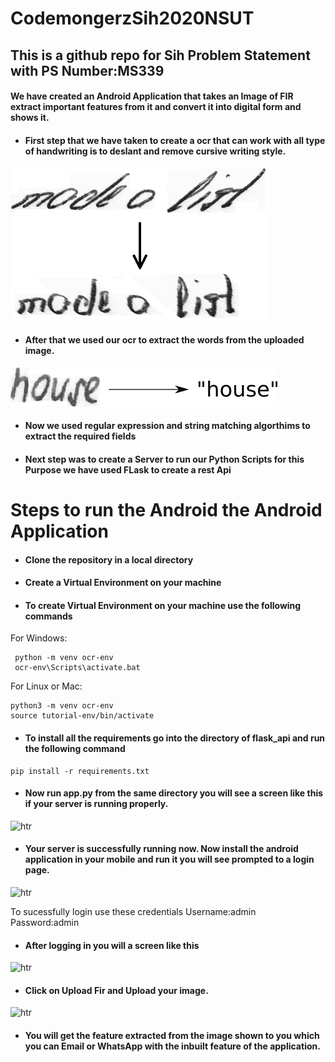 # CodemongerzSih2020NSUT
## This is a github repo for Sih Problem  Statement with PS Number:MS339
#### We have created an Android Application that takes an Image of FIR extract important features from it and convert it into digital form and shows it.
* #### First step that we have taken to create a ocr that can work with all type of handwriting is to deslant and remove cursive writing style.
![deslanting](./doc/deslanting.png)
* #### After that we used our ocr to extract the words from the uploaded image.
![htr](./doc/htr.png)
* ####  Now we used regular expression and string matching algorthims to extract the required fields
* #### Next step was to create a Server to run our Python Scripts for this Purpose we have used FLask to create a rest Api
# Steps to run the Android the Android Application
*  #### Clone the repository in a local directory
*  #### Create a Virtual Environment on your machine
* #### To create Virtual Environment on your machine use the following commands

For Windows:
 ```
  python -m venv ocr-env
  ocr-env\Scripts\activate.bat
 ```
  
 For Linux or Mac:
  ```
  python3 -m venv ocr-env
  source tutorial-env/bin/activate
 ``` 
 * #### To install all the requirements go into the directory of flask_api and run the following command
 ```
pip install -r requirements.txt
```
 * #### Now run app.py from the same directory you will see a screen like this if your server is running properly.
 ![htr](./doc/flask_runnig.png)
 * #### Your server is successfully running now. Now install the android application in your mobile and run it you will see prompted to a login page.
 ![htr](./doc/login.png)
 
  To sucessfully login use these credentials
  Username:admin
  Password:admin
 
* #### After logging in you will a screen like this
![htr](./doc/mainscreen.png)
* #### Click on Upload Fir and Upload your image.
![htr](./doc/result.png)
* #### You will get the feature extracted from the image shown to you which you can Email or WhatsApp with the inbuilt feature of the application.
